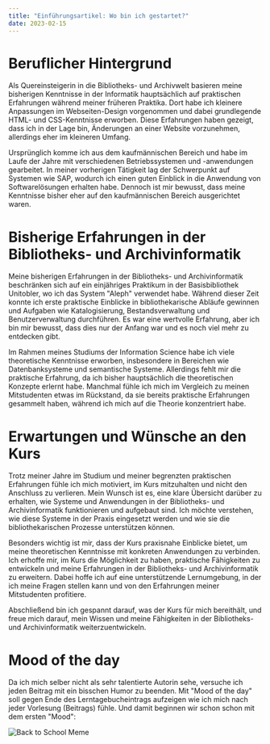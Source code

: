 ```yaml
---
title: "Einführungsartikel: Wo bin ich gestartet?"
date: 2023-02-15
---
```


# Beruflicher Hintergrund

Als Quereinsteigerin in die Bibliotheks- und Archivwelt basieren meine bisherigen Kenntnisse in der Informatik hauptsächlich auf praktischen Erfahrungen während meiner früheren Praktika. Dort habe ich kleinere Anpassungen im Webseiten-Design vorgenommen und dabei grundlegende HTML- und CSS-Kenntnisse erworben. Diese Erfahrungen haben gezeigt, dass ich in der Lage bin, Änderungen an einer Website vorzunehmen, allerdings eher im kleineren Umfang.

Ursprünglich komme ich aus dem kaufmännischen Bereich und habe im Laufe der Jahre mit verschiedenen Betriebssystemen und -anwendungen gearbeitet. In meiner vorherigen Tätigkeit lag der Schwerpunkt auf Systemen wie SAP, wodurch ich einen guten Einblick in die Anwendung von Softwarelösungen erhalten habe. Dennoch ist mir bewusst, dass meine Kenntnisse bisher eher auf den kaufmännischen Bereich ausgerichtet waren.

# Bisherige Erfahrungen in der Bibliotheks- und Archivinformatik

Meine bisherigen Erfahrungen in der Bibliotheks- und Archivinformatik beschränken sich auf ein einjähriges Praktikum in der Basisbibliothek Unitobler, wo ich das System "Aleph" verwendet habe. Während dieser Zeit konnte ich erste praktische Einblicke in bibliothekarische Abläufe gewinnen und Aufgaben wie Katalogisierung, Bestandsverwaltung und Benutzerverwaltung durchführen. Es war eine wertvolle Erfahrung, aber ich bin mir bewusst, dass dies nur der Anfang war und es noch viel mehr zu entdecken gibt.

Im Rahmen meines Studiums der Information Science habe ich viele theoretische Kenntnisse erworben, insbesondere in Bereichen wie Datenbanksysteme und semantische Systeme. Allerdings fehlt mir die praktische Erfahrung, da ich bisher hauptsächlich die theoretischen Konzepte erlernt habe. Manchmal fühle ich mich im Vergleich zu meinen Mitstudenten etwas im Rückstand, da sie bereits praktische Erfahrungen gesammelt haben, während ich mich auf die Theorie konzentriert habe.

# Erwartungen und Wünsche an den Kurs

Trotz meiner Jahre im Studium und meiner begrenzten praktischen Erfahrungen fühle ich mich motiviert, im Kurs mitzuhalten und nicht den Anschluss zu verlieren. Mein Wunsch ist es, eine klare Übersicht darüber zu erhalten, wie Systeme und Anwendungen in der Bibliotheks- und Archivinformatik funktionieren und aufgebaut sind. Ich möchte verstehen, wie diese Systeme in der Praxis eingesetzt werden und wie sie die bibliothekarischen Prozesse unterstützen können.

Besonders wichtig ist mir, dass der Kurs praxisnahe Einblicke bietet, um meine theoretischen Kenntnisse mit konkreten Anwendungen zu verbinden. Ich erhoffe mir, im Kurs die Möglichkeit zu haben, praktische Fähigkeiten zu entwickeln und meine Erfahrungen in der Bibliotheks- und Archivinformatik zu erweitern. Dabei hoffe ich auf eine unterstützende Lernumgebung, in der ich meine Fragen stellen kann und von den Erfahrungen meiner Mitstudenten profitiere.

Abschließend bin ich gespannt darauf, was der Kurs für mich bereithält, und freue mich darauf, mein Wissen und meine Fähigkeiten in der Bibliotheks- und Archivinformatik weiterzuentwickeln.

# Mood of the day

Da ich mich selber nicht als sehr talentierte Autorin sehe, versuche ich jeden Beitrag mit ein bisschen Humor zu beenden. Mit "Mood of the day" soll gegen Ende des Lerntagebucheintrags aufzeigen wie ich mich nach jeder Vorlesung (Beitrags) fühle. Und damit beginnen wir schon schon mit dem ersten "Mood":

![Back to School Meme](https://www.splashlearn.com/blog/wp-content/uploads/2022/04/Back-to-school-memes-1024x1024.jpg)


